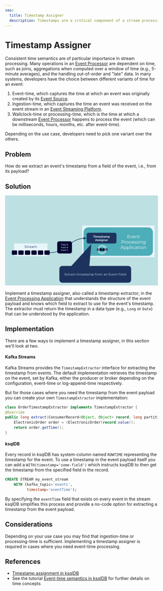 ```yaml
---
seo:
  title: Timestamp Assigner
  description: Timestamps are a critical component of a stream processing application and in some cases it's necessary to extract the timestamp from the event record's payload
---
```


# Timestamp Assigner

Consistent time semantics are of particular importance in stream processing. Many operations in an [Event Processor](../event-processing/event-processor.md) are dependent on time, such as joins, aggregations when computed over a window of time (e.g., 5-minute averages), and the handling out-of-order and "late" data. In many systems, developers have the choice between different variants of time for an event: 

1. Event-time, which captures the time at which an event was originally created by its [Event Source](../event-source/event-source.md).
2. Ingestion-time, which captures the time an event was received on the event stream in an [Event Streaming Platform](../event-processing/event-processing-application.md).
3. Wallclock-time or processing-time, which is the time at which a downstream [Event Processor](../event-processing/event-processor.md) happens to process the event (which can be milliseconds, hours, months, etc. after event-time).

Depending on the use case, developers need to pick one variant over the others.

## Problem

How do we extract an event's timestamp from a field of the event, i.e., from its payload?


## Solution

![timestamp-assigner](../img/timestamp-assigner.png)

Implement a timestamp assigner, also called a timestamp extractor, in the [Event Processing Application](../event-processing/event-processing-application.md) that understands the structure of the event payload and knows which field to extract to use for the event's timestamp. The extractor must return the timestamp in a data type (e.g., `Long` or `Date`) that can be understood by the application.

## Implementation

There are a few ways to implement a timestamp assigner, in this section we'll look at two.

#### Kafka Streams

Kafka Streams provides the `TimestampExtractor` interface for extracting the timestamp from events.  The default implementation retrieves the timestamp on the event, set by Kafka, either the producer or broker depending on the configuration, event-time or log-append-time respectively.  

But for those cases where you need the timestamp from the event payload you can create your own `TimestampExtractor` implementation:

```java
class OrderTimestampExtractor implements TimestampExtractor {
@Override
public long extract(ConsumerRecord<Object, Object> record, long partitionTime) {
    ElectronicOrder order = (ElectronicOrder)record.value();
    return order.getTime();
}

```


#### ksqlDB 

Every record in ksqlDB has system-column named `ROWTIME` representing the timestamp for the event.  To use a timestamp in the event payload itself you can add a `WITH(timestamp='some-field')` which instructs ksqlDB to then get the timestamp from the specified field in the record. 


```sql
CREATE STREAM my_event_stream
    WITH (kafka_topic='events',
          timestamp='eventTime');

```

By specifying the `eventTime` field that exists on every event in the stream ksqlDB simplifies this process and provide a no-code option for extracting a timestamp from the event payload.


## Considerations

Depending on your use case you may find that ingestion-time or processing-time is sufficient.  Implementing a timestamp assigner is required in cases where you need event-time processing.


## References

* [Timestamp assignment in ksqlDB](https://docs.ksqldb.io/en/latest/concepts/time-and-windows-in-ksqldb-queries/#timestamp-assignment)
* See the tutorial [Event-time semantics in ksqlDB]( https://kafka-tutorials.confluent.io/time-concepts/ksql.html) for further details on time concepts